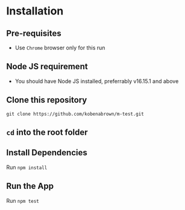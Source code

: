 Installation
=========

## Pre-requisites
- Use ```Chrome``` browser only for this run


## Node JS requirement
- You should have Node JS installed, preferrably v16.15.1 and above

## Clone this repository
```
git clone https://github.com/kobenabrown/m-test.git
```

## ```cd``` into the root folder

## Install Dependencies
Run ```npm install```

## Run the App
Run ```npm test```
